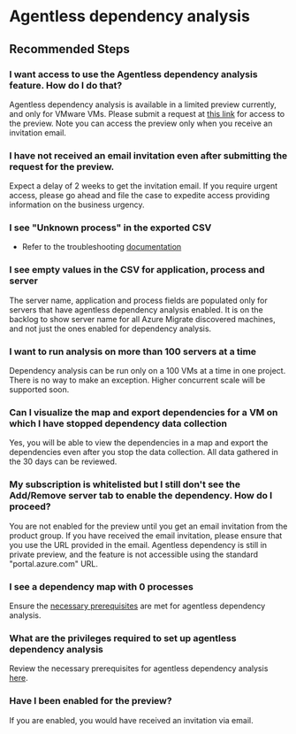 <properties 
    pageTitle="Agentless Dependency Visualization"
    description="Issues and guidance regarding Agentless Dependency analysis feature in Azure Migrate: Server Assessment"
    service="microsoft.migrate"
    resource="migrateprojects"
    authors="rashi-ms"
    ms.author="rajosh"
    displayOrder=""
    selfHelpType="generic"
    supportTopicIds="32691004"
    resourceTags=""
    productPesIds="16348"
    cloudEnvironments="public, Fairfax, usnat, ussec"
    articleId="b9c6cb48-0995-4ac5-82f1-fa6582eddf77"
	ownershipId="Compute_AzureMigrate"
/>

# Agentless dependency analysis

## **Recommended Steps**

### **I want access to use the Agentless dependency analysis feature. How do I do that?**

Agentless dependency analysis is available in a limited preview currently, and only for VMware VMs. Please submit a request at [this link](https://forms.office.com/Pages/ResponsePage.aspx?id=v4j5cvGGr0GRqy180BHbR35qjpJOBF1MmO4OLvbG-VVUM1UzOVAzVTY2MlM1NE5WMlJXSUhCTkRMOC4u) for access to the preview. Note you can access the preview only when you receive an invitation email. 

### **I have not received an email invitation even after submitting the request for the preview.**

Expect a delay of 2 weeks to get the invitation email. If you require urgent access, please go ahead and file the case to expedite access providing information on the business urgency. 


### **I see "Unknown process" in the exported CSV**

* Refer to the troubleshooting [documentation](https://docs.microsoft.com/azure/migrate/troubleshoot-assessment#dependencies-export-csv-shows-unknown-process)

### **I see empty values in the CSV for application, process and server**

The server name, application and process fields are populated only for servers that have agentless dependency analysis enabled. It is on the backlog to show server name for all Azure Migrate discovered machines, and not just the ones enabled for dependency analysis. 

### **I want to run analysis on more than 100 servers at a time**

Dependency analysis can be run only on a 100 VMs at a time in one project. There is no way to make an exception. Higher concurrent scale will be supported soon.

### **Can I visualize the map and export dependencies for a VM on which I have stopped dependency data collection**

Yes, you will be able to view the dependencies in a map and export the dependencies even after you stop the data collection. All data gathered in the 30 days can be reviewed.

### **My subscription is whitelisted but I still don't see the Add/Remove server tab to enable the dependency. How do I proceed?**

You are not enabled for the preview until you get an email invitation from the product group. If you have received the email invitation, please ensure that you use the URL provided in the email. Agentless dependency is still in private preview, and the feature is not accessible using the standard "portal.azure.com" URL.

### **I see a dependency map with 0 processes**

Ensure the [necessary prerequisites](https://docs.microsoft.com/azure/migrate/migrate-support-matrix-vmware#agentless-dependency-visualization) are met for agentless dependency analysis.

### **What are the privileges required to set up agentless dependency analysis**

Review the necessary prerequisites for agentless dependency analysis [here](https://docs.microsoft.com/azure/migrate/migrate-support-matrix-vmware#agentless-dependency-visualization).

### **Have I been enabled for the preview?**

If you are enabled, you would have received an invitation via email. 

